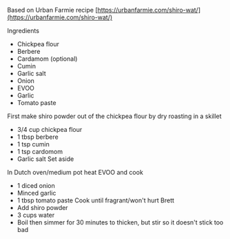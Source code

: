 Based on Urban Farmie recipe
[https://urbanfarmie.com/shiro-wat/](https://urbanfarmie.com/shiro-wat/)

Ingredients
- Chickpea flour
- Berbere
- Cardamom (optional)
- Cumin
- Garlic salt
- Onion
- EVOO
- Garlic
- Tomato paste

First make shiro powder out of the chickpea flour by dry roasting in a skillet
- 3/4 cup chickpea flour
- 1 tbsp berbere
- 1 tsp cumin
- 1 tsp cardomom
- Garlic salt
Set aside

In Dutch oven/medium pot heat EVOO and cook
- 1 diced onion
- Minced garlic
- 1 tbsp tomato paste
Cook until fragrant/won't hurt Brett
- Add shiro powder
- 3 cups water
- Boil then simmer for 30 minutes to thicken, but stir so it doesn't stick too bad